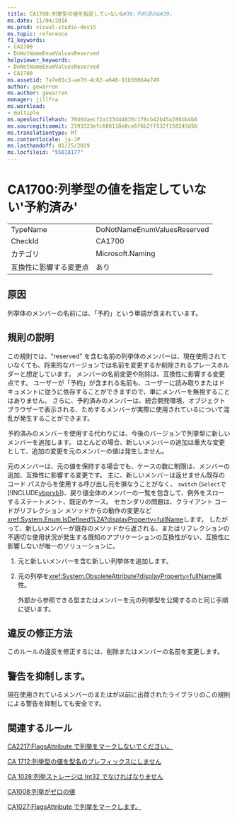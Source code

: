 ```yaml
---
title: CA1700:列挙型の値を指定していない&#39;予約済み&#39;
ms.date: 11/04/2016
ms.prod: visual-studio-dev15
ms.topic: reference
f1_keywords:
- CA1700
- DoNotNameEnumValuesReserved
helpviewer_keywords:
- DoNotNameEnumValuesReserved
- CA1700
ms.assetid: 7a7e01c3-ae7d-4c82-a646-91b58864a749
author: gewarren
ms.author: gewarren
manager: jillfra
ms.workload:
- multiple
ms.openlocfilehash: 7046daecf2a133d44836c178cb42b45a286bb4b6
ms.sourcegitcommit: 2193323efc608118e0ce6f6b2ff532f158245d56
ms.translationtype: MT
ms.contentlocale: ja-JP
ms.lasthandoff: 01/25/2019
ms.locfileid: "55018177"
---
```

# <a name="ca1700-do-not-name-enum-values-39reserved39"></a>CA1700:列挙型の値を指定していない&#39;予約済み&#39;

|||
|-|-|
|TypeName|DoNotNameEnumValuesReserved|
|CheckId|CA1700|
|カテゴリ|Microsoft.Naming|
|互換性に影響する変更点|あり|

## <a name="cause"></a>原因

列挙体のメンバーの名前には、「予約」という単語が含まれています。

## <a name="rule-description"></a>規則の説明

この規則では、"reserved" を含む名前の列挙体のメンバーは、現在使用されていなくても、将来的なバージョンでは名前を変更するか削除されるプレースホルダーと想定しています。 メンバーの名前変更や削除は、互換性に影響する変更点です。 ユーザーが「予約」が含まれる名前も、ユーザーに読み取りまたはドキュメントに従うに依存することができますので、単にメンバーを無視することはありません。 さらに、予約済みのメンバーは、統合開発環境、オブジェクト ブラウザーで表示される、ためするメンバーが実際に使用されているについて混乱が発生することができます。

予約済みのメンバーを使用する代わりには、今後のバージョンで列挙型に新しいメンバーを追加します。 ほとんどの場合、新しいメンバーの追加は重大な変更として、追加の変更を元のメンバーの値は発生しません。

元のメンバーは、元の値を保持する場合でも、ケースの数に制限は、メンバーの追加、互換性に影響する変更です。 主に、新しいメンバーは返せません既存のコード パスからを使用する呼び出し元を損なうことがなく、 `switch` (`Select`で[!INCLUDE[vbprvb](../code-quality/includes/vbprvb_md.md)])、戻り値全体のメンバーの一覧を包含して、例外をスローするステートメント、既定のケース。 セカンダリの問題は、クライアント コードがリフレクション メソッドからの動作の変更など<xref:System.Enum.IsDefined%2A?displayProperty=fullName>します。 したがって、新しいメンバーが既存のメソッドから返される、またはリフレクションの不適切な使用状況が発生する既知のアプリケーションの互換性がない、互換性に影響しないが唯一のソリューションに。

1. 元と新しいメンバーを含む新しい列挙体を追加します。

2. 元の列挙を<xref:System.ObsoleteAttribute?displayProperty=fullName>属性。

   外部から参照できる型またはメンバーを元の列挙型を公開するのと同じ手順に従います。

## <a name="how-to-fix-violations"></a>違反の修正方法

このルールの違反を修正するには、削除またはメンバーの名前を変更します。

## <a name="when-to-suppress-warnings"></a>警告を抑制します。

現在使用されているメンバーのまたはが以前に出荷されたライブラリのこの規則による警告を抑制しても安全です。

## <a name="related-rules"></a>関連するルール

[CA2217:FlagsAttribute で列挙をマークしないでください。](../code-quality/ca2217-do-not-mark-enums-with-flagsattribute.md)

[CA 1712:列挙型の値を型名のプレフィックスにしません](../code-quality/ca1712-do-not-prefix-enum-values-with-type-name.md)

[CA 1028:列挙ストレージは Int32 でなければなりません](../code-quality/ca1028-enum-storage-should-be-int32.md)

[CA1008:列挙がゼロの値](../code-quality/ca1008-enums-should-have-zero-value.md)

[CA1027:FlagsAttribute で列挙をマークします。](../code-quality/ca1027-mark-enums-with-flagsattribute.md)